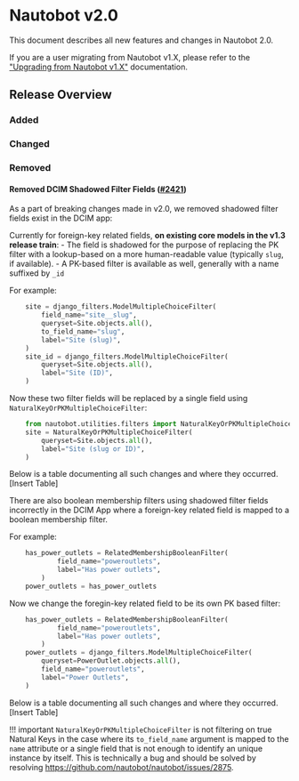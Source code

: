 <!-- markdownlint-disable MD024 -->

# Nautobot v2.0

This document describes all new features and changes in Nautobot 2.0.

If you are a user migrating from Nautobot v1.X, please refer to the ["Upgrading from Nautobot v1.X"](../installation/upgrading-from-nautobot-v1.md) documentation.

## Release Overview

### Added

### Changed

### Removed

#### Removed DCIM Shadowed Filter Fields ([#2421](https://github.com/nautobot/nautobot/pull/2804))

As a part of breaking changes made in v2.0, we removed shadowed filter fields exist in the DCIM app:

Currently for foreign-key related fields, **on existing core models in the v1.3 release train**:
    - The field is shadowed for the purpose of replacing the PK filter with a lookup-based on a more human-readable value (typically `slug`, if available).
    - A PK-based filter is available as well, generally with a name suffixed by `_id`

For example:

```python
    site = django_filters.ModelMultipleChoiceFilter(
        field_name="site__slug",
        queryset=Site.objects.all(),
        to_field_name="slug",
        label="Site (slug)",
    )
    site_id = django_filters.ModelMultipleChoiceFilter(
        queryset=Site.objects.all(),
        label="Site (ID)",
    )
```

Now these two filter fields will be replaced by a single field using `NaturalKeyOrPKMultipleChoiceFilter`:

```python
    from nautobot.utilities.filters import NaturalKeyOrPKMultipleChoiceFilter
    site = NaturalKeyOrPKMultipleChoiceFilter(
        queryset=Site.objects.all(),
        label="Site (slug or ID)",
    )
```
Below is a table documenting all such changes and where they occurred.
[Insert Table]

There are also boolean membership filters using shadowed filter fields incorrectly in the DCIM App where a foreign-key related field is mapped to a boolean membership filter.

For example:

```python
    has_power_outlets = RelatedMembershipBooleanFilter(
            field_name="poweroutlets",
            label="Has power outlets",
        )
    power_outlets = has_power_outlets
```

Now we change the foregin-key related field to be its own PK based filter:

```python
    has_power_outlets = RelatedMembershipBooleanFilter(
            field_name="poweroutlets",
            label="Has power outlets",
        )
    power_outlets = django_filters.ModelMultipleChoiceFilter(
        queryset=PowerOutlet.objects.all(),
        field_name="poweroutlets",
        label="Power Outlets",
    )
```
Below is a table documenting all such changes and where they occurred.
[Insert Table]

!!! important
    `NaturalKeyOrPKMultipleChoiceFilter` is not filtering on true Natural Keys in the case where its `to_field_name` argument is mapped to the `name` attribute or a single field that is not enough to identify an unique instance by itself. This is technically a bug and should be solved by resolving https://github.com/nautobot/nautobot/issues/2875.

<!-- towncrier release notes start -->
